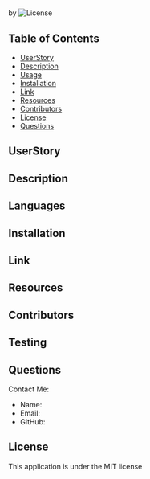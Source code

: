 # 
  by 
  ![License](https://img.shields.io/badge/License-MIT-lavender.svg)
  ## Table of Contents
 - [UserStory](#userstory)
 - [Description](#description)
 - [Usage](#usage)
 - [Installation](#installation)
 - [Link](#link)
 - [Resources](#resources)
 - [Contributors](#contributors)
  - [License](#license)
 - [Questions](#questions)

  ## UserStory
  
  ## Description
  
  ## Languages
  
  ## Installation
  
  ## Link
  
  ## Resources
  
  ## Contributors
  
  ## Testing
  
  ## Questions
  Contact Me:
  - Name: 
  - Email: 
  - GitHub: 


   ## License 
  This application is under the MIT license

